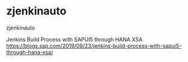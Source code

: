 # zjenkinauto
zjenkinauto

Jenkins Build Process with SAPUI5 through HANA XSA
https://blogs.sap.com/2019/09/23/jenkins-build-process-with-sapui5-through-hana-xsa/
